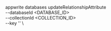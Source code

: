 appwrite databases updateRelationshipAttribute \
        --databaseId <DATABASE_ID> \
        --collectionId <COLLECTION_ID> \
        --key '' \

